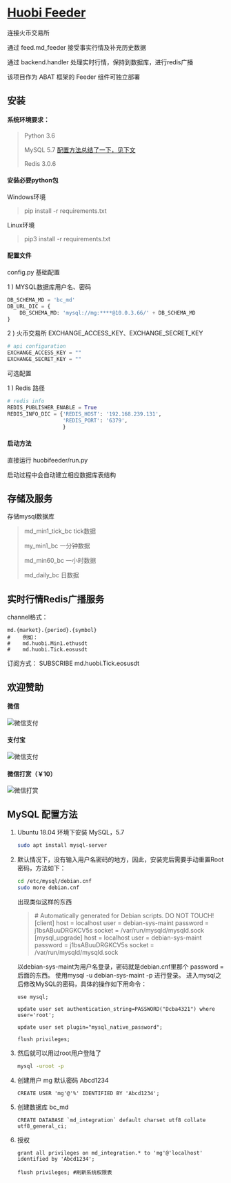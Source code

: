 ﻿# [Huobi Feeder](https://github.com/mmmaaaggg/HuobiFeeder)
连接火币交易所

通过 feed.md_feeder 接受事实行情及补充历史数据

通过 backend.handler 处理实时行情，保持到数据库，进行redis广播

该项目作为 ABAT 框架的 Feeder 组件可独立部署



## 安装

#### 系统环境要求：

> Python 3.6 
>
> MySQL 5.7  [配置方法总结了一下，见下文][1]
>
> Redis 3.0.6 

#### 安装必要python包

Windows环境

> pip install -r requirements.txt

Linux环境

> pip3 install -r requirements.txt

#### 配置文件

config.py
基础配置

1 ) MYSQL数据库用户名、密码
```python
DB_SCHEMA_MD = 'bc_md'
DB_URL_DIC = {
    DB_SCHEMA_MD: 'mysql://mg:****@10.0.3.66/' + DB_SCHEMA_MD
}
```
2 ) 火币交易所 EXCHANGE_ACCESS_KEY、EXCHANGE_SECRET_KEY
```python
# api configuration
EXCHANGE_ACCESS_KEY = ""
EXCHANGE_SECRET_KEY = ""
```

可选配置

1 ) Redis 路径
```python
# redis info
REDIS_PUBLISHER_ENABLE = True
REDIS_INFO_DIC = {'REDIS_HOST': '192.168.239.131',
                  'REDIS_PORT': '6379',
                  }
```
#### 启动方法

直接运行 huobifeeder/run.py

启动过程中会自动建立相应数据库表结构



## 存储及服务

存储mysql数据库

> md_min1_tick_bc  tick数据
>
> my_min1_bc   一分钟数据
>
> md_min60_bc  一小时数据
>
> md_daily_bc  日数据

## 实时行情Redis广播服务

channel格式：

```
md.{market}.{period}.{symbol}
#    例如：
#    md.huobi.Min1.ethusdt
#    md.huobi.Tick.eosusdt
```
订阅方式：
SUBSCRIBE md.huobi.Tick.eosusdt


## 欢迎赞助

#### 微信

![微信支付](https://github.com/mmmaaaggg/ABAT_trader_4_blockchain/blob/master/mass/webchat_code200.png?raw=true)

#### 支付宝

![微信支付](https://github.com/mmmaaaggg/ABAT_trader_4_blockchain/blob/master/mass/alipay_code200.png?raw=true)

#### 微信打赏（￥10）

![微信打赏](https://github.com/mmmaaaggg/ABAT_trader_4_blockchain/blob/master/mass/dashang_code200.png?raw=true)

## MySQL 配置方法

 1. Ubuntu 18.04 环境下安装 MySQL，5.7
 
    ```bash
    sudo apt install mysql-server
    ```
 2. 默认情况下，没有输入用户名密码的地方，因此，安装完后需要手动重置Root密码，方法如下：

    ```bash
    cd /etc/mysql/debian.cnf
    sudo more debian.cnf
    ```
    出现类似这样的东西
    > \# Automatically generated for Debian scripts. DO NOT TOUCH!
    [client]
    host     = localhost
    user     = debian-sys-maint
    password = j1bsABuuDRGKCV5s
    socket   = /var/run/mysqld/mysqld.sock
    [mysql_upgrade]
    host     = localhost
    user     = debian-sys-maint
    password = j1bsABuuDRGKCV5s
    socket   = /var/run/mysqld/mysqld.sock

    以debian-sys-maint为用户名登录，密码就是debian.cnf里那个 password = 后面的东西。
    使用mysql -u debian-sys-maint -p 进行登录。
    进入mysql之后修改MySQL的密码，具体的操作如下用命令：
    ```mysql
    use mysql;
    
    update user set authentication_string=PASSWORD("Dcba4321") where user='root';
    
    update user set plugin="mysql_native_password"; 
     
    flush privileges;
    ```
 3. 然后就可以用过root用户登陆了

    ```bash
    mysql -uroot -p
    ```

 4. 创建用户 mg 默认密码 Abcd1234

    ```mysql
    CREATE USER 'mg'@'%' IDENTIFIED BY 'Abcd1234';
    ```
 5. 创建数据库 bc_md

    ```mysql
    CREATE DATABASE `md_integration` default charset utf8 collate utf8_general_ci;
    ```
 6. 授权

    ```mysql
    grant all privileges on md_integration.* to 'mg'@'localhost' identified by 'Abcd1234'; 
    
    flush privileges; #刷新系统权限表
    ```
 


  [1]: ##%20MySQL%20%E9%85%8D%E7%BD%AE%E6%96%B9%E6%B3%95